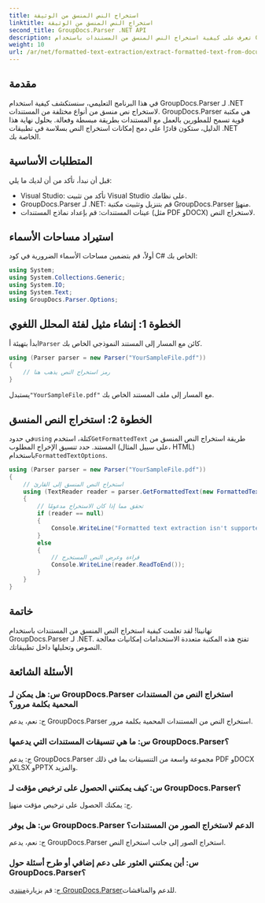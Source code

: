 ```yaml
---
title: استخراج النص المنسق من الوثيقة
linktitle: استخراج النص المنسق من الوثيقة
second_title: GroupDocs.Parser .NET API
description: تعرف على كيفية استخراج النص المنسق من المستندات باستخدام GroupDocs.Parser لـ .NET. استخراج نص بسيط وفعال لتطبيقاتك.
weight: 10
url: /ar/net/formatted-text-extraction/extract-formatted-text-from-document/
---
```

## مقدمة
في هذا البرنامج التعليمي، سنستكشف كيفية استخدام GroupDocs.Parser لـ .NET لاستخراج نص منسق من أنواع مختلفة من المستندات. GroupDocs.Parser هي مكتبة قوية تسمح للمطورين بالعمل مع المستندات بطريقة مبسطة وفعالة. بحلول نهاية هذا الدليل، ستكون قادرًا على دمج إمكانات استخراج النص بسلاسة في تطبيقات .NET الخاصة بك.
## المتطلبات الأساسية
قبل أن نبدأ، تأكد من أن لديك ما يلي:
- Visual Studio: تأكد من تثبيت Visual Studio على نظامك.
-  GroupDocs.Parser لـ .NET: قم بتنزيل وتثبيت مكتبة GroupDocs.Parser من[هنا](https://releases.groupdocs.com/parser/net/).
- عينات المستندات: قم بإعداد نماذج المستندات (مثل PDF وDOCX) لاستخراج النص.
## استيراد مساحات الأسماء
أولاً، قم بتضمين مساحات الأسماء الضرورية في كود C# الخاص بك:
```csharp
using System;
using System.Collections.Generic;
using System.IO;
using System.Text;
using GroupDocs.Parser.Options;
```
## الخطوة 1: إنشاء مثيل لفئة المحلل اللغوي
 ابدأ بتهيئة أ`Parser` كائن مع المسار إلى المستند النموذجي الخاص بك.
```csharp
using (Parser parser = new Parser("YourSampleFile.pdf"))
{
    // رمز استخراج النص يذهب هنا
}
```
 يستبدل`"YourSampleFile.pdf"` مع المسار إلى ملف المستند الخاص بك.

## الخطوة 2: استخراج النص المنسق
 في حدود`using` كتلة، استخدم`GetFormattedText` طريقة استخراج النص المنسق من المستند. حدد تنسيق الإخراج المطلوب (على سبيل المثال، HTML) باستخدام`FormattedTextOptions`.
```csharp
using (Parser parser = new Parser("YourSampleFile.pdf"))
{
    // استخراج النص المنسق إلى القارئ
    using (TextReader reader = parser.GetFormattedText(new FormattedTextOptions(FormattedTextMode.Html)))
    {
        // تحقق مما إذا كان الاستخراج مدعومًا
        if (reader == null)
        {
            Console.WriteLine("Formatted text extraction isn't supported.");
        }
        else
        {
            // قراءة وعرض النص المستخرج
            Console.WriteLine(reader.ReadToEnd());
        }
    }
}
```

## خاتمة
تهانينا! لقد تعلمت كيفية استخراج النص المنسق من المستندات باستخدام GroupDocs.Parser لـ .NET. تفتح هذه المكتبة متعددة الاستخدامات إمكانيات معالجة النصوص وتحليلها داخل تطبيقاتك.

## الأسئلة الشائعة
### س: هل يمكن لـ GroupDocs.Parser استخراج النص من المستندات المحمية بكلمة مرور؟
ج: نعم، يدعم GroupDocs.Parser استخراج النص من المستندات المحمية بكلمة مرور.
### س: ما هي تنسيقات المستندات التي يدعمها GroupDocs.Parser؟
ج: يدعم GroupDocs.Parser مجموعة واسعة من التنسيقات بما في ذلك PDF وDOCX وXLSX وPPTX والمزيد.
### س: كيف يمكنني الحصول على ترخيص مؤقت لـ GroupDocs.Parser؟
 ج: يمكنك الحصول على ترخيص مؤقت من[هنا](https://purchase.groupdocs.com/temporary-license/).
### س: هل يوفر GroupDocs.Parser الدعم لاستخراج الصور من المستندات؟
ج: نعم، يدعم GroupDocs.Parser استخراج الصور إلى جانب استخراج النص.
### س: أين يمكنني العثور على دعم إضافي أو طرح أسئلة حول GroupDocs.Parser؟
 ج: قم بزيارة[منتدى GroupDocs.Parser](https://forum.groupdocs.com/c/parser/17)للدعم والمناقشات.